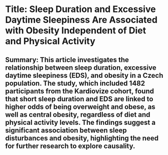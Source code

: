 # Title: Sleep Duration and Excessive Daytime Sleepiness Are Associated with Obesity Independent of Diet and Physical Activity

## Summary: This article investigates the relationship between sleep duration, excessive daytime sleepiness (EDS), and obesity in a Czech population. The study, which included 1482 participants from the Kardiovize cohort, found that short sleep duration and EDS are linked to higher odds of being overweight and obese, as well as central obesity, regardless of diet and physical activity levels. The findings suggest a significant association between sleep disturbances and obesity, highlighting the need for further research to explore causality.